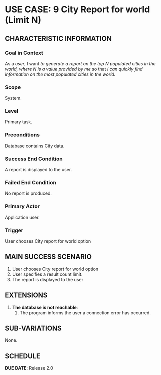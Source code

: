 # USE CASE: 9 City Report for world (Limit N)

## CHARACTERISTIC INFORMATION

### Goal in Context

As a *user*, I want *to generate a report on the top N populated cities in the world, where N is a value provided by me* so that *I can quickly find information on the most populated cities in the world.*

### Scope

System.

### Level

Primary task.

### Preconditions

Database contains City data.

### Success End Condition

A report is displayed to the user.

### Failed End Condition

No report is produced.

### Primary Actor

Application user.

### Trigger

User chooses City report for world option

## MAIN SUCCESS SCENARIO

1. User chooses City report for world option
2. User specifies a result count limit.
3. The report is displayed to the user

## EXTENSIONS

1. **The database is not reachable**:
    1. The program informs the user a connection error has occurred.

## SUB-VARIATIONS

None.

## SCHEDULE

**DUE DATE**: Release 2.0